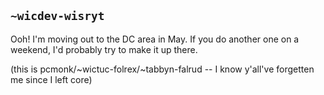 ## `~wicdev-wisryt`
Ooh!  I'm moving out to the DC area in May.  If you do another one on a weekend, I'd probably try to make it up there.

(this is pcmonk/~wictuc-folrex/~tabbyn-falrud -- I know y'all've forgetten me since I left core)